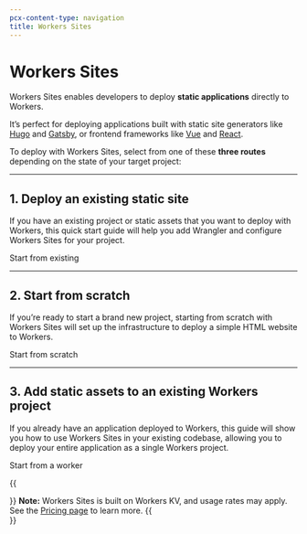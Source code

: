 ```yaml
---
pcx-content-type: navigation
title: Workers Sites
---
```


# Workers Sites

Workers Sites enables developers to deploy **static applications** directly to Workers.

It’s perfect for deploying applications built with static site generators like [Hugo](https://gohugo.io) and [Gatsby](https://www.gatsbyjs.org), or frontend frameworks like [Vue](https://vuejs.org) and [React](https://reactjs.org).

To deploy with Workers Sites, select from one of these **three routes** depending on the state of your target project:

---

## 1. Deploy an existing static site

If you have an existing project or static assets that you want to deploy with Workers, this quick start guide will help you add Wrangler and configure Workers Sites for your project.

<p>
  <bongo:button type="primary" href="/platform/sites/start-from-existing">
    Start from existing
  </bongo:button>
</p>

---

## 2. Start from scratch

If you’re ready to start a brand new project, starting from scratch with Workers Sites will set up the infrastructure to deploy a simple HTML website to Workers.

<p>
  <bongo:button type="primary" href="/platform/sites/start-from-scratch">
    Start from scratch
  </bongo:button>
</p>

---

## 3. Add static assets to an existing Workers project

If you already have an application deployed to Workers, this guide will show you how to use Workers Sites in your existing codebase, allowing you to deploy your entire application as a single Workers project.

<p>
  <bongo:button type="primary" href="/platform/sites/start-from-worker">
    Start from a worker
  </bongo:button>
</p>

{{<Aside>}}
**Note:** Workers Sites is built on Workers KV, and usage rates may apply. See the [Pricing page](/platform/pricing) to learn more.
{{</Aside>}}